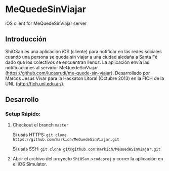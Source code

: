 MeQuedeSinViajar
================

iOS client for MeQuedeSinViajar server

## Introducción
ShiOSan es una aplicación iOS (cliente) para notificar en las redes sociales cuando una persona se queda sin viajar a una ciudad aledaña a Santa Fé dado que los colectivos se encuentran llenos. La aplicación envía las notificaciones al servidor MeQuedeSinViajar (https://github.com/lucasrudi/me-quede-sin-viajar).
Desarrollado por Marcos Jesús Vivar para la Hackaton Litoral (Octubre 2013) en la FICH de la UNL (http://fich.unl.edu.ar/).

## Desarrollo

### Setup Rápido:

1. Checkout el branch `master`
	
	Si usás HTTPS:
	`git clone https://github.com/markich/MeQuedeSinViajar.git`

	Si usás SSH:
	`git clone git@github.com:markich/MeQuedeSinViajar.git`

2. Abrir el archivo del proyecto `ShiOSan.xcodeproj` y correr la aplicación en el iOS Simulator.
